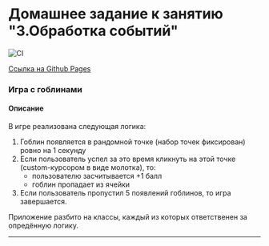 # Домашнее задание к занятию "3.Обработка событий"

![CI](https://github.com//NadinDesyatova/ahj-events/actions/workflows/web.yml/badge.svg)

[Ссылка на Github Pages](https://nadindesyatova.github.io/ahj-events/)

### Игра с гоблинами

#### Описание

В игре реализована следующая логика:
1. Гоблин появляется в рандомной точке (набор точек фиксирован) ровно на 1 секунду
2. Если пользователь успел за это время кликнуть на этой точке (custom-курсором в виде молотка), то:
    * пользователю засчитывается +1 балл
    * гоблин пропадает из ячейки
3. Если пользователь пропустил 5 появлений гоблинов, то игра завершается.

Приложение разбито на классы, каждый из которых ответственен за опредённую логику.

---
